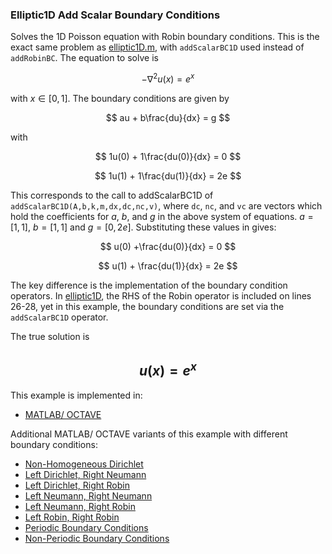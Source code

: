 ### Elliptic1D Add Scalar Boundary Conditions

Solves the 1D Poisson equation with Robin boundary conditions. This is the exact same problem as [elliptic1D.m](https://github.com/csrc-sdsu/mole/blob/main/examples/matlab_octave/elliptic1D.m), with `addScalarBC1D` used instead of `addRobinBC`. The equation to solve is

$$
-\nabla^2 u(x) = e^x
$$

with $x\in[0,1]$. The boundary conditions are given by

$$
au + b\frac{du}{dx} = g
$$

with 

$$
1u(0) + 1\frac{du(0)}{dx} = 0
$$

$$
1u(1) + 1\frac{du(1)}{dx} = 2e
$$

This corresponds to the call to addScalarBC1D of `addScalarBC1D(A,b,k,m,dx,dc,nc,v)`, where `dc`, `nc`, and `vc` are vectors which hold the coefficients for $a$, $b$, and $g$ in the above system of equations. $a=[1,1]$, $b=[1,1]$ and $g=[0,2e]$. Substituting these values in gives:

$$
u(0) +\frac{du(0)}{dx} = 0
$$ 

$$
u(1) + \frac{du(1)}{dx} = 2e
$$

The key difference is the implementation of the boundary condition operators. In [elliptic1D](https://github.com/csrc-sdsu/mole/blob/main/examples/matlab_octave/elliptic1D.m), the RHS of the Robin operator is included on lines 26-28, yet in this example, the boundary conditions are set via the `addScalarBC1D` operator.

The true solution is

$$
u(x) = e^x
$$
---

This example is implemented in:
- [MATLAB/ OCTAVE](https://github.com/csrc-sdsu/mole/blob/main/examples/matlab_octave/elliptic1DaddScalarBC.m)

Additional MATLAB/ OCTAVE variants of this example with different boundary conditions:
- [Non-Homogeneous Dirichlet](https://github.com/csrc-sdsu/mole/blob/main/examples/matlab_octave/elliptic1DNonHomogeneousDirichlet.m)
- [Left Dirichlet, Right Neumann](https://github.com/csrc-sdsu/mole/blob/main/examples/matlab_octave/elliptic1DLeftDirichletRightNeumann.m)
- [Left Dirichlet, Right Robin](https://github.com/csrc-sdsu/mole/blob/main/examples/matlab_octave/elliptic1DLeftDirichletRightRobin.m)
- [Left Neumann, Right Neumann](https://github.com/csrc-sdsu/mole/blob/main/examples/matlab_octave/elliptic1DLeftNeumannRightNeumann.m)
- [Left Neumann, Right Robin](https://github.com/csrc-sdsu/mole/blob/main/examples/matlab_octave/elliptic1DLeftNeumannRightRobin.m)
- [Left Robin, Right Robin](https://github.com/csrc-sdsu/mole/blob/main/examples/matlab_octave/elliptic1DLeftRobinRightRobin.m)
- [Periodic Boundary Conditions](https://github.com/csrc-sdsu/mole/blob/main/examples/matlab_octave/elliptic1DPeriodicBC.m)
- [Non-Periodic Boundary Conditions](https://github.com/csrc-sdsu/mole/blob/main/examples/matlab_octave/elliptic1DNonPeriodicBC.m)
